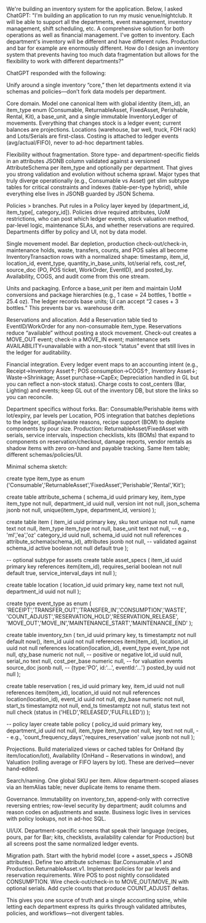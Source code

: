 We're building an inventory system for the application. Below, I asked ChatGPT: "I'm building an application to run my music venue/nightclub. It will be able to support all the departments, event management, inventory management, shift scheduling, etc. A comprehensive solution for both operations as well as financial management. I've gotten to inventory. Each department's inventory will be different and have different rules. Production and bar for example are enormously different. How do I design an inventory system that prevents having too much data fragmentation but allows for the flexibility to work with different departments?"

ChatGPT responded with the following:

Unify around a single inventory “core,” then let departments extend it via schemas and policies—don’t fork data models per department.

Core domain. Model one canonical Item with global identity (item_id), an item_type enum (Consumable, ReturnableAsset, FixedAsset, Perishable, Rental, Kit), a base_unit, and a single immutable InventoryLedger of movements. Everything that changes stock is a ledger event; current balances are projections. Locations (warehouse, bar well, truck, FOH rack) and Lots/Serials are first-class. Costing is attached to ledger events (avg/actual/FIFO), never to ad-hoc department tables.

Flexibility without fragmentation. Store type- and department-specific fields in an attributes JSONB column validated against a versioned AttributeSchema per item_type and optionally per department. That gives you strong validation and evolution without schema sprawl. Major types that truly diverge operationally (e.g., Consumable vs Asset) get slim subtype tables for critical constraints and indexes (table-per-type hybrid), while everything else lives in JSONB guarded by JSON Schema.

Policies > branches. Put rules in a Policy layer keyed by (department_id, item_type[, category_id]). Policies drive required attributes, UoM restrictions, who can post which ledger events, stock valuation method, par-level logic, maintenance SLAs, and whether reservations are required. Departments differ by policy and UI, not by data model.

Single movement model. Bar depletion, production check-out/check-in, maintenance holds, waste, transfers, counts, and POS sales all become InventoryTransaction rows with a normalized shape: timestamp, item_id, location_id, event_type, quantity_in_base_units, lot/serial refs, cost_ref, source_doc (PO, POS ticket, WorkOrder, EventID), and posted_by. Availability, COGS, and audit come from this one stream.

Units and packaging. Enforce a base_unit per item and maintain UoM conversions and package hierarchies (e.g., 1 case = 24 bottles, 1 bottle = 25.4 oz). The ledger records base units; UI can accept “2 cases + 3 bottles.” This prevents bar vs. warehouse drift.

Reservations and allocation. Add a Reservation table tied to EventID/WorkOrder for any non-consumable item_type. Reservations reduce “available” without posting a stock movement. Check-out creates a MOVE_OUT event; check-in a MOVE_IN event; maintenance sets AVAILABILITY=unavailable with a non-stock “status” event that still lives in the ledger for auditability.

Financial integration. Every ledger event maps to an accounting intent (e.g., Receipt→Inventory Asset↑; POS consumption→COGS↑, Inventory Asset↓; Waste→Shrinkage; Asset purchase→CapEx; Depreciation handled in GL but you can reflect a non-stock status). Charge costs to cost_centers (Bar, Lighting) and events; keep GL out of the inventory DB, but store the links so you can reconcile.

Department specifics without forks. Bar: Consumable/Perishable items with lot/expiry, par levels per Location, POS integration that batches depletions to the ledger, spillage/waste reasons, recipe support (BOM) to deplete components by pour size. Production: ReturnableAsset/FixedAsset with serials, service intervals, inspection checklists, kits (BOMs) that expand to components on reservation/checkout, damage reports, vendor rentals as shadow items with zero on-hand and payable tracking. Same Item table; different schemas/policies/UI.

Minimal schema sketch:

create type item_type as enum ('Consumable','ReturnableAsset','FixedAsset','Perishable','Rental','Kit');

create table attribute_schema (
  schema_id uuid primary key,
  item_type item_type not null,
  department_id uuid null,
  version int not null,
  json_schema jsonb not null,
  unique(item_type, department_id, version)
);

create table item (
  item_id uuid primary key,
  sku text unique not null,
  name text not null,
  item_type item_type not null,
  base_unit text not null,         -- e.g., 'ml','ea','oz'
  category_id uuid null,
  schema_id uuid not null references attribute_schema(schema_id),
  attributes jsonb not null,       -- validated against schema_id
  active boolean not null default true
);

-- optional subtype for assets
create table asset_specs (
  item_id uuid primary key references item(item_id),
  requires_serial boolean not null default true,
  service_interval_days int null
);

create table location (
  location_id uuid primary key,
  name text not null,
  department_id uuid not null
);

create type event_type as enum (
  'RECEIPT','TRANSFER_OUT','TRANSFER_IN','CONSUMPTION','WASTE',
  'COUNT_ADJUST','RESERVATION_HOLD','RESERVATION_RELEASE',
  'MOVE_OUT','MOVE_IN','MAINTENANCE_START','MAINTENANCE_END'
);

create table inventory_txn (
  txn_id uuid primary key,
  ts timestamptz not null default now(),
  item_id uuid not null references item(item_id),
  location_id uuid not null references location(location_id),
  event_type event_type not null,
  qty_base numeric not null,                 -- positive or negative
  lot_id uuid null,
  serial_no text null,
  cost_per_base numeric null,                -- for valuation events
  source_doc jsonb null,                     -- {type:'PO', id:'...', eventId:'...'}
  posted_by uuid not null
);

create table reservation (
  res_id uuid primary key,
  item_id uuid not null references item(item_id),
  location_id uuid not null references location(location_id),
  event_id uuid not null,
  qty_base numeric not null,
  start_ts timestamptz not null,
  end_ts timestamptz not null,
  status text not null check (status in ('HELD','RELEASED','FULFILLED'))
);

-- policy layer
create table policy (
  policy_id uuid primary key,
  department_id uuid not null,
  item_type item_type not null,
  key text not null,                 -- e.g., 'count_frequency_days','requires_reservation'
  value jsonb not null
);


Projections. Build materialized views or cached tables for OnHand (by item/location/lot), Availability (OnHand − Reservations in window), and Valuation (rolling average or FIFO layers by lot). These are derived—never hand-edited.

Search/naming. One global SKU per item. Allow department-scoped aliases via an ItemAlias table; never duplicate items to rename them.

Governance. Immutability on inventory_txn, append-only with corrective reversing entries; row-level security by department; audit columns and reason codes on adjustments and waste. Business logic lives in services with policy lookups, not in ad-hoc SQL.

UI/UX. Department-specific screens that speak their language (recipes, pours, par for Bar; kits, checklists, availability calendar for Production) but all screens post the same normalized ledger events.

Migration path. Start with the hybrid model (core + asset_specs + JSONB attributes). Define two attribute schemas: Bar.Consumable.v1 and Production.ReturnableAsset.v1. Implement policies for par levels and reservation requirements. Wire POS to post nightly consolidated CONSUMPTION. Wire check-out/check-in to MOVE_OUT/MOVE_IN with optional serials. Add cycle counts that produce COUNT_ADJUST deltas.

This gives you one source of truth and a single accounting spine, while letting each department express its quirks through validated attributes, policies, and workflows—not divergent tables.

